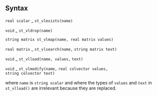 ## Syntax

`real scalar`<span class="nowrap"> _ `st_vlexists(name)`

`void`<span class="nowrap"> _ `st_vldrop(name)`

`string matrix st_vlmap(name, real matrix values)`

`real matrix`<span class="nowrap"> _ `st_vlsearch(name,`
`string matrix text)`

`void`<span class="nowrap"> _ `st_vlload(name, values,`
`text)`

`void`<span class="nowrap"> _ `st_vlmodify(name,`
`real colvector values,`  
`string colvector text)`

where `name` is `string scalar` and where the types of `values` and
`text` in `st_vlload()` are irrelevant because they are replaced.
